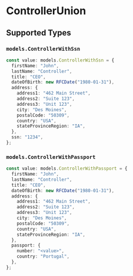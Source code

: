 # ControllerUnion


## Supported Types

### `models.ControllerWithSsn`

```typescript
const value: models.ControllerWithSsn = {
  firstName: "John",
  lastName: "Controller",
  title: "CEO",
  dateOfBirth: new RFCDate("1980-01-31"),
  address: {
    address1: "462 Main Street",
    address2: "Suite 123",
    address3: "Unit 123",
    city: "Des Moines",
    postalCode: "50309",
    country: "USA",
    stateProvinceRegion: "IA",
  },
  ssn: "1234",
};
```

### `models.ControllerWithPassport`

```typescript
const value: models.ControllerWithPassport = {
  firstName: "John",
  lastName: "Controller",
  title: "CEO",
  dateOfBirth: new RFCDate("1980-01-31"),
  address: {
    address1: "462 Main Street",
    address2: "Suite 123",
    address3: "Unit 123",
    city: "Des Moines",
    postalCode: "50309",
    country: "USA",
    stateProvinceRegion: "IA",
  },
  passport: {
    number: "<value>",
    country: "Portugal",
  },
};
```

